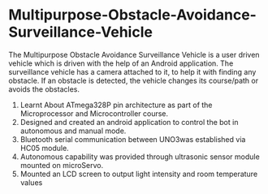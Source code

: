 # Multipurpose-Obstacle-Avoidance-Surveillance-Vehicle
The Multipurpose Obstacle Avoidance Surveillance Vehicle is a user driven vehicle which is driven with the help of an Android application. The surveillance vehicle has a camera attached to it, to help it with finding any obstacle. If an obstacle is detected, the vehicle changes its course/path or avoids the obstacles.
1. Learnt About ATmega328P pin architecture as part of the Microprocessor and Microcontroller course.
2. Designed and created an android application to control the bot in autonomous and manual mode.
3. Bluetooth serial communication between UNO3was established via HC05 module.
4. Autonomous capability was provided through ultrasonic sensor module mounted on microServo.
5. Mounted an LCD screen to output light intensity and room temperature values
